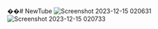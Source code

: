 ��#   N e w T u b e 
 
 ![Screenshot 2023-12-15 020631](https://github.com/yashsinghal28/NewTube/assets/109813515/fac52555-2d1a-4779-a8a6-3c6a4cdf832f)
![Screenshot 2023-12-15 020733](https://github.com/yashsinghal28/NewTube/assets/109813515/eca1a574-205a-4d05-bd74-2548ae39175d)
